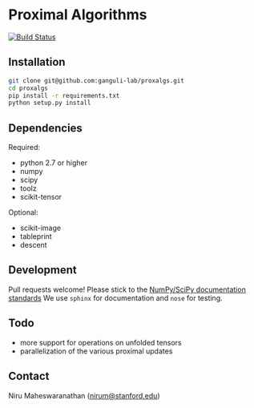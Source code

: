 # Proximal Algorithms

[![Build Status](https://travis-ci.org/ganguli-lab/proxalgs.svg?branch=master)](https://travis-ci.org/ganguli-lab/proxalgs)

## Installation
```bash
git clone git@github.com:ganguli-lab/proxalgs.git
cd proxalgs
pip install -r requirements.txt
python setup.py install
```

## Dependencies

Required:
- python 2.7 or higher
- numpy
- scipy
- toolz
- scikit-tensor

Optional:
- scikit-image
- tableprint
- descent

## Development
Pull requests welcome! Please stick to the [NumPy/SciPy documentation standards](https://github.com/numpy/numpy/blob/master/doc/HOWTO_DOCUMENT.rst.txt#docstring-standard)
We use `sphinx` for documentation and `nose` for testing.

## Todo
- more support for operations on unfolded tensors
- parallelization of the various proximal updates

## Contact
Niru Maheswaranathan (nirum@stanford.edu)

